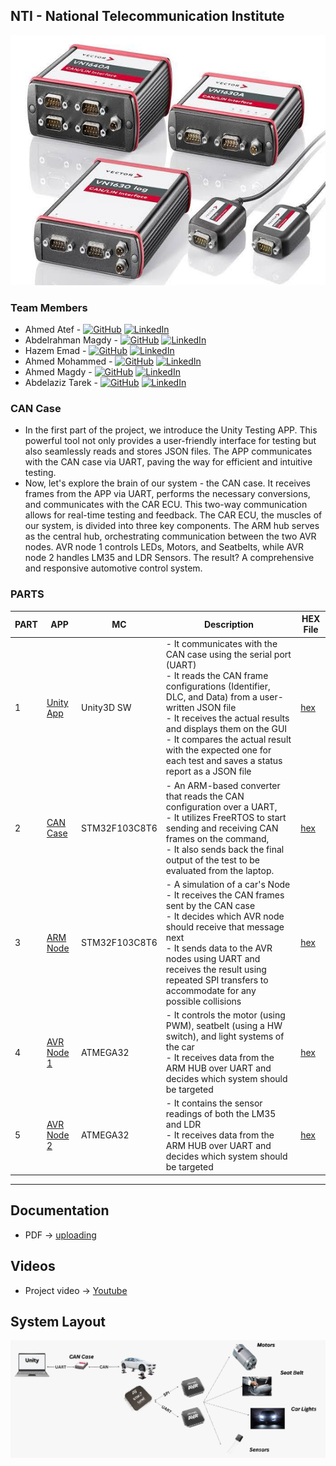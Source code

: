 ## NTI - National Telecommunication Institute


  <div align="center">
  <a href="">
    <img src="https://github.com/ahmedatef1496/NTI_GP_CAN_CASE/blob/main/pic/header.jpg" alt="Logo" width="800" height="400">
  </a>
  </div>
  

### Team Members
- Ahmed Atef -         [![GitHub](https://img.shields.io/badge/github-%23121011.svg?style=flat&logo=github&logoColor=white)](https://github.com/ahmedatef1496) [![LinkedIn](https://img.shields.io/badge/linkedin-%230077B5.svg?style=flat&logo=linkedin&logoColor=white)](https://www.linkedin.com/in/ahmedatef14596/)
- Abdelrahman Magdy -  [![GitHub](https://img.shields.io/badge/github-%23121011.svg?style=flat&logo=github&logoColor=white)](https://github.com/abdomagdy957) [![LinkedIn](https://img.shields.io/badge/linkedin-%230077B5.svg?style=flat&logo=linkedin&logoColor=white)](https://www.linkedin.com/in/abdelrahman-magdy-4a01bb199/)
- Hazem Emad -         [![GitHub](https://img.shields.io/badge/github-%23121011.svg?style=flat&logo=github&logoColor=white)](https://github.com/HardcoreBudget) [![LinkedIn](https://img.shields.io/badge/linkedin-%230077B5.svg?style=flat&logo=linkedin&logoColor=white)](https://www.linkedin.com/in/hazim-emad/)
- Ahmed Mohammed -     [![GitHub](https://img.shields.io/badge/github-%23121011.svg?style=flat&logo=github&logoColor=white)](https://github.com/AhmedSheikh0) [![LinkedIn](https://img.shields.io/badge/linkedin-%230077B5.svg?style=flat&logo=linkedin&logoColor=white)](https://www.linkedin.com/in/ahmed-mohammed-930337146/)
- Ahmed Magdy -        [![GitHub](https://img.shields.io/badge/github-%23121011.svg?style=flat&logo=github&logoColor=white)](http://Github.com/AhmedMagdy279) [![LinkedIn](https://img.shields.io/badge/linkedin-%230077B5.svg?style=flat&logo=linkedin&logoColor=white)](http://Linkedin.com/in/ahmed-magdy-dawam)
- Abdelaziz Tarek -    [![GitHub](https://img.shields.io/badge/github-%23121011.svg?style=flat&logo=github&logoColor=white)]() [![LinkedIn](https://img.shields.io/badge/linkedin-%230077B5.svg?style=flat&logo=linkedin&logoColor=white)](https://www.linkedin.com/in/abdelaziz-tarek?utm_source=share&utm_campaign=share_via&utm_content=profile&utm_medium=android_app)

  
### CAN Case

- In the first part of the project, we introduce the Unity Testing APP. This powerful tool not only provides a user-friendly interface for testing but also seamlessly reads and stores JSON files. The APP communicates with the CAN case via UART, paving the way for efficient and intuitive testing.
- Now, let's explore the brain of our system - the CAN case. It receives frames from the APP via UART, performs the necessary conversions, and communicates with the CAR ECU. This two-way communication allows for real-time testing and feedback.
The CAR ECU, the muscles of our system, is divided into three key components. The ARM hub serves as the central hub, orchestrating communication between the two AVR nodes. AVR node 1 controls LEDs, Motors, and Seatbelts, while AVR node 2 handles LM35 and LDR Sensors. The result? A comprehensive and responsive automotive control system.  


### PARTS
| PART | APP               | MC           | Description                                                                                                                         | HEX File        |  
|------|-------------------|--------------|-------------------------------------------------------------------------------------------------------------------------------------|-----------------|
| 1    | [Unity App](https://github.com/ahmedatef1496/NTI_GP_CAN_CASE/tree/main/project/final_code/Unity%20Application)     | Unity3D SW           |- It communicates with the CAN case using the serial port (UART)<br>- It reads the CAN frame configurations (Identifier, DLC, and Data) from a user-written JSON file<br>- It receives the actual results and displays them on the GUI<br>- It compares the actual result with the expected one for each test and saves a status report as a JSON file| [hex]()         |
| 2    | [CAN Case](https://github.com/ahmedatef1496/NTI_GP_CAN_CASE/tree/main/project/final_code/CAN_CASE/M_CAN)      | STM32F103C8T6  |- An ARM-based converter that reads the CAN configuration over a UART,<br>- It utilizes FreeRTOS to start sending and receiving CAN frames on the command, <br>- It also sends back the final output of the test to be evaluated from the laptop.| [hex]()         |
| 3    | [ARM Node](https://github.com/ahmedatef1496/NTI_GP_CAN_CASE/tree/main/project/final_code/ARM_HUB/CAR_MCU)      | STM32F103C8T6  |- A simulation of a car's Node<br>- It receives the CAN frames sent by the CAN case <br>- It decides which AVR node should receive that message next<br>- It sends data to the AVR nodes using UART and receives the result using repeated SPI transfers to accommodate for any possible collisions| [hex]()         |
| 4    | [AVR Node 1](https://github.com/ahmedatef1496/NTI_GP_CAN_CASE/tree/main/project/final_code/CAR_ECU)    | ATMEGA32     |- It controls the motor (using PWM), seatbelt (using a HW switch), and light systems of the car<br>- It receives data from the ARM HUB over UART and decides which system should be targeted| [hex]()         |
| 5    | [AVR Node 2](https://github.com/ahmedatef1496/NTI_GP_CAN_CASE/tree/main/project/final_code/CAR_ECU)    | ATMEGA32     |- It contains the sensor readings of both the LM35 and LDR<br>- It receives data from the ARM HUB over UART and decides which system should be targeted| [hex]()         |

---
## Documentation
- PDF -> [uploading]()


## Videos
- Project video -> [Youtube](https://www.youtube.com/watch?v=qwrNJoF-X28)
 
## System Layout
![system_layout](https://github.com/ahmedatef1496/NTI_GP_CAN_CASE/blob/main/pic/design.jpg)



